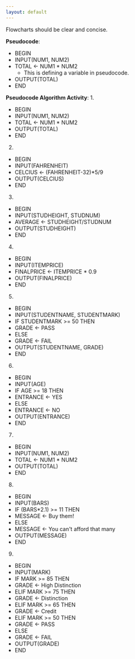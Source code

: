 ```yaml
---
layout: default
---
```


Flowcharts should be clear and concise.

**Pseudocode**:
- BEGIN
- INPUT(NUM1, NUM2)
- TOTAL $\leftarrow$ NUM1 * NUM2
	- This is defining a variable in pseudocode.
- OUTPUT(TOTAL)
- END

**Pseudocode Algorithm Activity**:
1.
- BEGIN
- INPUT(NUM1, NUM2)
- TOTAL $\leftarrow$ NUM1 * NUM2
- OUTPUT(TOTAL)
- END
2.
- BEGIN
- INPUT(FAHRENHEIT)
- CELCIUS $\leftarrow$ (FAHRENHEIT-32)\*5/9
- OUTPUT(CELCIUS)
- END
3.
- BEGIN
- INPUT(STUDHEIGHT, STUDNUM)
- AVERAGE $\leftarrow$ STUDHEIGHT/STUDNUM
- OUTPUT(STUDHEIGHT)
- END
4.
- BEGIN
- INPUT(ITEMPRICE)
- FINALPRICE $\leftarrow$ ITEMPRICE \* 0.9
- OUTPUT(FINALPRICE)
- END
5.
- BEGIN
- INPUT(STUDENTNAME, STUDENTMARK)
-    IF STUDENTMARK >= 50 THEN
-    GRADE $\leftarrow$ PASS
-    ELSE
-    GRADE $\leftarrow$ FAIL
- OUTPUT(STUDENTNAME, GRADE)
- END
6.
- BEGIN
- INPUT(AGE)
-    IF AGE >= 18 THEN
-    ENTRANCE $\leftarrow$ YES
-    ELSE
-    ENTRANCE $\leftarrow$ NO
- OUTPUT(ENTRANCE)
- END
7.
- BEGIN
- INPUT(NUM1, NUM2)
- TOTAL $\leftarrow$ NUM1 * NUM2
- OUTPUT(TOTAL)
- END
8.
- BEGIN
- INPUT(BARS)
-    IF (BARS\*2.1) >= 11 THEN
-    MESSAGE $\leftarrow$ Buy them!
-    ELSE
-    MESSAGE $\leftarrow$ You can't afford that many
- OUTPUT(MESSAGE)
- END
9.
- BEGIN
- INPUT(MARK)
-    IF MARK >= 85 THEN
-    GRADE $\leftarrow$ High Distinction
-    ELIF MARK >= 75 THEN
-    GRADE $\leftarrow$ Distinction
-    ELIF MARK >= 65 THEN
-    GRADE $\leftarrow$ Credit
-    ELIF MARK >= 50 THEN
-    GRADE $\leftarrow$ PASS
-    ELSE
-    GRADE $\leftarrow$ FAIL
- OUTPUT(GRADE)
- END

